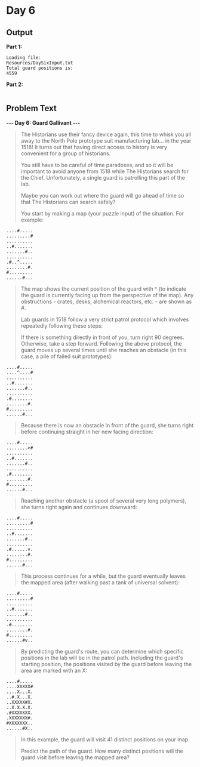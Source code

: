 # Day 6

## Output

**Part 1:**
```
Loading file:
Resources/DaySixInput.txt
Total guard positions is:
4559
```

**Part 2:**
```

```

## Problem Text

**--- Day 6: Guard Gallivant ---**

> The Historians use their fancy device again, this time to whisk you all away to the North Pole prototype suit manufacturing lab... in the year 1518! It turns out that having direct access to history is very convenient for a group of historians.
> 
> You still have to be careful of time paradoxes, and so it will be important to avoid anyone from 1518 while The Historians search for the Chief. Unfortunately, a single guard is patrolling this part of the lab.
> 
> Maybe you can work out where the guard will go ahead of time so that The Historians can search safely?
> 
> You start by making a map (your puzzle input) of the situation. For example:
```
....#.....
.........#
..........
..#.......
.......#..
..........
.#..^.....
........#.
#.........
......#...
```
> The map shows the current position of the guard with ^ (to indicate the guard is currently facing up from the perspective of the map). Any obstructions - crates, desks, alchemical reactors, etc. - are shown as #.
> 
> Lab guards in 1518 follow a very strict patrol protocol which involves repeatedly following these steps:
> 
> If there is something directly in front of you, turn right 90 degrees.
> Otherwise, take a step forward.
> Following the above protocol, the guard moves up several times until she reaches an obstacle (in this case, a pile of failed suit prototypes):
```
....#.....
....^....#
..........
..#.......
.......#..
..........
.#........
........#.
#.........
......#...
```
> Because there is now an obstacle in front of the guard, she turns right before continuing straight in her new facing direction:
```
....#.....
........>#
..........
..#.......
.......#..
..........
.#........
........#.
#.........
......#...
```
> Reaching another obstacle (a spool of several very long polymers), she turns right again and continues downward:
```
....#.....
.........#
..........
..#.......
.......#..
..........
.#......v.
........#.
#.........
......#...
```
> This process continues for a while, but the guard eventually leaves the mapped area (after walking past a tank of universal solvent):
```
....#.....
.........#
..........
..#.......
.......#..
..........
.#........
........#.
#.........
......#v..
```
> By predicting the guard's route, you can determine which specific positions in the lab will be in the patrol path. Including the guard's starting position, the positions visited by the guard before leaving the area are marked with an X:
```
....#.....
....XXXXX#
....X...X.
..#.X...X.
..XXXXX#X.
..X.X.X.X.
.#XXXXXXX.
.XXXXXXX#.
#XXXXXXX..
......#X..
```
> In this example, the guard will visit 41 distinct positions on your map.
> 
> Predict the path of the guard. How many distinct positions will the guard visit before leaving the mapped area?
> 